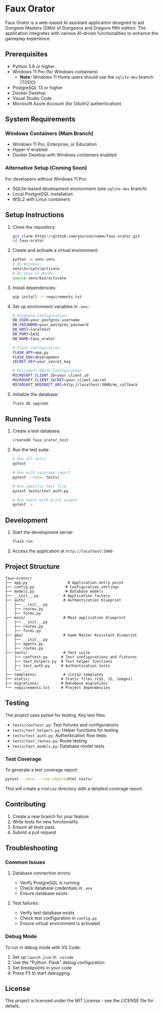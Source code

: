 # Faux Orator

Faux Orator is a web-based AI assistant application designed to aid Dungeon Masters (DMs) of Dungeons and Dragons fifth edition. The application integrates with various AI-driven functionalities to enhance the gameplay experience.

## Prerequisites

- Python 3.8 or higher
- Windows 11 Pro (for Windows containers)
  - **Note:** Windows 11 Home users should use the `sqlite-dev` branch (TODO)
- PostgreSQL 13 or higher
- Docker Desktop
- Visual Studio Code
- Microsoft Azure Account (for OAuth2 authentication)

## System Requirements

### Windows Containers (Main Branch)
- Windows 11 Pro, Enterprise, or Education
- Hyper-V enabled
- Docker Desktop with Windows containers enabled

### Alternative Setup (Coming Soon)
For developers without Windows 11 Pro:
- SQLite-based development environment (see `sqlite-dev` branch)
- Local PostgreSQL installation
- WSL2 with Linux containers

## Setup Instructions

1. Clone the repository:

   ```bash
   git clone https://github.com/yourusername/faux-orator.git
   cd faux-orator
   ```

2. Create and activate a virtual environment:

   ```bash
   python -m venv venv
   # On Windows:
   venv\Scripts\activate
   # On Unix or MacOS:
   source venv/bin/activate
   ```

3. Install dependencies:

   ```bash
   pip install -r requirements.txt
   ```

4. Set up environment variables in `.env`:

   ```bash
   # Database Configuration
   DB_USER=your_postgres_username
   DB_PASSWORD=your_postgres_password
   DB_HOST=localhost
   DB_PORT=5432
   DB_NAME=faux_orator

   # Flask Configuration
   FLASK_APP=app.py
   FLASK_ENV=development
   SECRET_KEY=your_secret_key

   # Microsoft OAuth Configuration
   MICROSOFT_CLIENT_ID=your_client_id
   MICROSOFT_CLIENT_SECRET=your_client_secret
   MICROSOFT_REDIRECT_URI=http://localhost:5000/ms_callback
   ```

5. Initialize the database:
   ```bash
   flask db upgrade
   ```

## Running Tests

1. Create a test database:

   ```bash
   createdb faux_orator_test
   ```

2. Run the test suite:

   ```bash
   # Run all tests
   pytest

   # Run with coverage report
   pytest --cov=. tests/

   # Run specific test file
   pytest tests/test_auth.py

   # Run tests with print output
   pytest -s
   ```

## Development

1. Start the development server:

   ```bash
   flask run
   ```

2. Access the application at `http://localhost:5000`

## Project Structure

```
faux-orator/
├── app.py                  # Application entry point
├── config.py              # Configuration settings
├── models.py              # Database models
├── __init__.py           # Application factory
├── auth/                 # Authentication blueprint
│   ├── __init__.py
│   ├── routes.py
│   ├── forms.py
├── main/                 # Main application blueprint
│   ├── __init__.py
│   ├── routes.py
│   ├── forms.py
├── gma/                  # Game Master Assistant blueprint
│   ├── __init__.py
│   ├── agents.py
│   ├── routes.py
├── tests/                # Test suite
│   ├── conftest.py      # Test configurations and fixtures
│   ├── test_helpers.py  # Test helper functions
│   ├── test_auth.py     # Authentication tests
│   └── ...
├── templates/            # Jinja2 templates
├── static/              # Static files (CSS, JS, images)
├── migrations/          # Database migrations
└── requirements.txt     # Project dependencies
```

## Testing

The project uses pytest for testing. Key test files:

- `tests/conftest.py`: Test fixtures and configurations
- `tests/test_helpers.py`: Helper functions for testing
- `tests/test_auth.py`: Authentication flow tests
- `tests/test_routes.py`: Route testing
- `tests/test_models.py`: Database model tests

### Test Coverage

To generate a test coverage report:

```bash
pytest --cov=. --cov-report=html tests/
```

This will create a `htmlcov` directory with a detailed coverage report.

## Contributing

1. Create a new branch for your feature
2. Write tests for new functionality
3. Ensure all tests pass
4. Submit a pull request

## Troubleshooting

### Common Issues

1. Database connection errors:

   - Verify PostgreSQL is running
   - Check database credentials in `.env`
   - Ensure database exists

2. Test failures:
   - Verify test database exists
   - Check test configuration in `config.py`
   - Ensure virtual environment is activated

### Debug Mode

To run in debug mode with VS Code:

1. Set up `launch.json` in `.vscode`
2. Use the "Python: Flask" debug configuration
3. Set breakpoints in your code
4. Press F5 to start debugging

## License

This project is licensed under the MIT License - see the LICENSE file for details.
